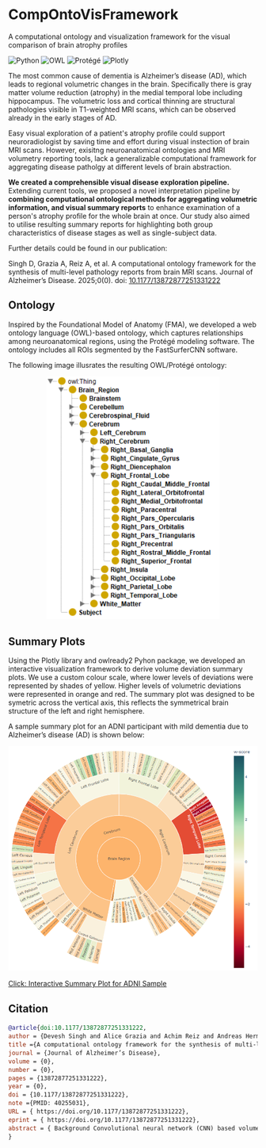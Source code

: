 # CompOntoVisFramework
A computational ontology and visualization framework for the visual comparison of brain atrophy profiles

![Python](https://img.shields.io/badge/Python-v3.7-green)
![OWL](https://img.shields.io/badge/OWL-v2-orange)
![Protégé](https://img.shields.io/badge/Protégé-v5.6.1-red)
![Plotly](https://img.shields.io/badge/Plotly-v2.24.1-blue)

The most common cause of dementia is Alzheimer’s disease (AD), which leads to regional volumetric changes in the brain. Specifically there is gray matter volume reduction (atrophy) in the medial temporal lobe including hippocampus. 
The volumetric loss and cortical thinning are structural pathologies visible in T1-weighted MRI scans, which can be observed already in the early stages of AD.

Easy visual exploration of a patient's atrophy profile could support neuroradiologist by saving time and effort during visual instection of brain MRI scans. 
However, exisitng neuroanatomical ontologies and MRI volumetry reporting tools, lack a generalizable computational framework for aggregating disease patholgy at different levels of brain abstraction.

**We created a comprehensible visual disease exploration pipeline.** 
Extending current tools, we proposed a novel interpretation pipeline by **combining computational ontological methods for aggregating volumetric information, 
and visual summary reports** to enhance examination of a person's atrophy profile for the whole brain at once. 
Our study also aimed to utilise resulting summary reports for highlighting both group characteristics of disease stages as well as single-subject data.

Further details could be found in our publication:

Singh D, Grazia A, Reiz A, et al. A computational ontology framework for the synthesis of multi-level pathology reports from brain MRI scans. Journal of Alzheimer’s Disease. 2025;0(0). doi: [10.1177/13872877251331222](https://doi.org/10.1177/13872877251331222)



## Ontology
Inspired by the Foundational Model of Anatomy (FMA), we developed a web ontology language (OWL)-based ontology, 
which captures relationships among neuroanatomical regions, using the Protégé modeling software. The ontology includes all ROIs segmented by the FastSurferCNN software.

The following image illusrates the resulting OWL/Protégé ontology:
<p align="center">
  <img src="/Images/0000-Fig1-b.png" width="348">
</p>
<![OWL/Protégé ontology](/Images/0000-Fig1-b.png)>

## Summary Plots
Using the Plotly library and owlready2 Pyhon package, we developed an interactive visualization framework to derive volume deviation summary plots. 
We use a custom colour scale, where lower levels of deviations were represented by shades of yellow. 
Higher levels of volumetric deviations were represented in orange and red. 
The summary plot was designed to be symetric across the vertical axis, this reflects the symmetrical brain structure of the left and right hemisphere.

A sample summary plot for an ADNI participant with mild dementia due to Alzheimer’s disease (AD) is shown below:
<p align="center">
  <img src="/Results/6650_ADNI3_mean_w_Sunburst_rgy.png" width="548">
</p>
<![Summary Plot](/Images/0000-Fig3-a.png)>

[Click: Interactive Summary Plot for ADNI Sample](https://htmlpreview.github.io/?https://github.com/martindyrba/CompOntoVisFramework/blob/master/Results/6650_ADNI3_mean_w_Sunburst_ryg.html)

## Citation
```bibtex
@article{doi:10.1177/13872877251331222,
author = {Devesh Singh and Alice Grazia and Achim Reiz and Andreas Hermann and Slawek Altenstein and Lukas Beichert and Alexander Bernhardt and Katharina Buerger and Michaela Butryn and Peter Dechent and Emrah Duezel and Michael Ewers and Klaus Fliessbach and Silka D Freiesleben and Wenzel Glanz and Stefan Hetzer and Daniel Janowitz and Ingo Kilimann and Okka Kimmich and Christoph Laske and Johannes Levin and Andrea Lohse and Falk Luesebrink and Matthias Munk and Robert Perneczky and Oliver Peters and Lukas Preis and Josef Priller and Johannes Prudlo and Boris S Rauchmann and Ayda Rostamzadeh and Nina Roy-Kluth and Klaus Scheffler and Anja Schneider and Luisa S Schneider and Björn H Schott and Annika Spottke and Eike J Spruth and Matthis Synofzik and Jens Wiltfang and Frank Jessen and Stefan J Teipel and Martin Dyrba},
title ={A computational ontology framework for the synthesis of multi-level pathology reports from brain MRI scans},
journal = {Journal of Alzheimer’s Disease},
volume = {0},
number = {0},
pages = {13872877251331222},
year = {0},
doi = {10.1177/13872877251331222},
note ={PMID: 40255031},
URL = { https://doi.org/10.1177/13872877251331222},
eprint = { https://doi.org/10.1177/13872877251331222},
abstract = { Background Convolutional neural network (CNN) based volumetry of MRI data can help differentiate Alzheimer's disease (AD) and the behavioral variant of frontotemporal dementia (bvFTD) as causes of cognitive decline and dementia. However, existing CNN-based MRI volumetry tools lack a structured hierarchical representation of brain anatomy, which would allow for aggregating regional pathological information and automated computational inference.Objective Develop a computational ontology pipeline for quantifying hierarchical pathological abnormalities and visualize summary charts for brain atrophy findings, aiding differential diagnosis.Methods Using FastSurfer, we segmented brain regions and measured volume and cortical thickness from MRI scans pooled across multiple cohorts (N = 3433; ADNI, AIBL, DELCODE, DESCRIBE, EDSD, and NIFD), including healthy controls, prodromal and clinical AD cases, and bvFTD cases. Employing the Web Ontology Language (OWL), we built a semantic model encoding hierarchical anatomical information. Additionally, we created summary visualizations based on sunburst plots for visual inspection of the information stored in the ontology.Results Our computational framework dynamically estimated and aggregated regional pathological deviations across different levels of neuroanatomy abstraction. The disease similarity index derived from the volumetric and cortical thickness deviations achieved an AUC of 0.88 for separating AD and bvFTD, which was also reflected by distinct atrophy profile visualizations.Conclusions The proposed automated pipeline facilitates visual comparison of atrophy profiles across various disease types and stages. It provides a generalizable computational framework for summarizing pathologic findings, potentially enhancing the physicians’ ability to evaluate brain pathologies robustly and interpretably. }
}
```
